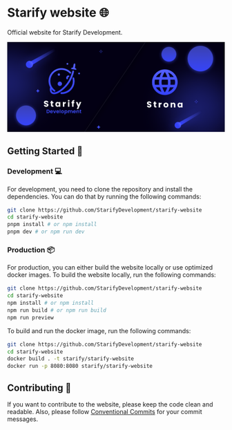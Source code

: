 ﻿# Starify website :globe_with_meridians:

Official website for Starify Development.

![Website repo banner](./public/rm-banner.png)

## Getting Started :rocket:

### Development :computer:

For development, you need to clone the repository and install the dependencies. You can do that by running the following commands:

```bash
git clone https://github.com/StarifyDevelopment/starify-website
cd starify-website
pnpm install # or npm install
pnpm dev # or npm run dev
```

### Production :package:

For production, you can either build the website locally or use optimized docker images. To build the website locally, run the following commands:

```bash
git clone https://github.com/StarifyDevelopment/starify-website
cd starify-website
npm install # or npm install
npm run build # or npm run build
npm run preview
```

To build and run the docker image, run the following commands:

```bash
git clone https://github.com/StarifyDevelopment/starify-website
cd starify-website
docker build . -t starify/starify-website
docker run -p 8080:8080 starify/starify-website
```

## Contributing :handshake:

If you want to contribute to the website, please keep the code clean and readable. Also, please follow [Conventional Commits](https://www.conventionalcommits.org/en/v1.0.0/) for your commit messages.
